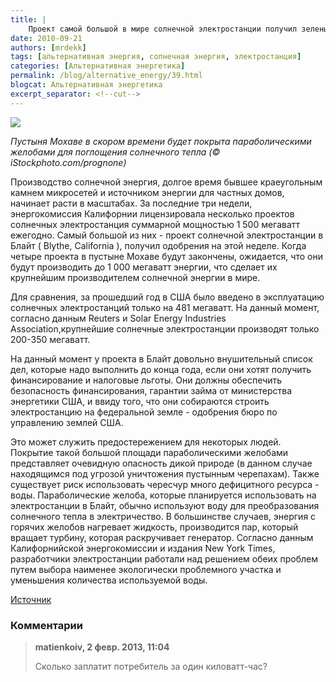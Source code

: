 ```yaml
---
title: |
    Проект самой большой в мире солнечной электростанции получил зеленый свет!
date: 2010-09-21
authors: [mrdekk]
tags: [альтернативная энергия, солнечная энергия, электростанция]
categories: [Альтернативная энергетика]
permalink: /blog/alternative_energy/39.html
blogcat: Альтернативная энергетика
excerpt_separator: <!--cut-->
---
```



![](http://itw66.ru/uploads/images/00/00/01/2010/09/21/2ebcf0.jpg)

_Пустыня Мохаве в скором времени будет покрыта параболическими желобами для поглощения солнечного тепла (© iStockphoto.com/prognone)_

Производство солнечной энергия, долгое время бывшее краеугольным камнем микросетей и источником энергии для частных домов, начинает расти в масштабах. За последние три недели, энергокомиссия Калифорнии лицензировала несколько проектов солнечных электростанция суммарной мощностью 1 500 мегаватт ежегодно. Самый большой из них - проект солнечной электростанции в Блайт ( Blythe, California ), получил одобрения на этой неделе. Когда четыре проекта в пустыне Мохаве будут закончены, ожидается, что они будут производить до 1 000 мегаватт энергии, что сделает их крупнейшим производителем солнечной энергии в мире.


<!--cut-->


Для сравнения, за прошедший год в США было введено в эксплуатацию солнечных электростанций только на 481 мегаватт. На данный момент, согласно данным Reuters и Solar Energy Industries Association,крупнейшие солнечные электростанции производят только 200-350 мегаватт.

На данный момент у проекта в Блайт довольно внушительный список дел, которые надо выполнить до конца года, если они хотят получить финансирование и налоговые льготы. Они должны обеспечить безопасность финансирования, гарантии займа от министерства энергетики США, и ввиду того, что они собираются строить электростанцию на федеральной земле - одобрения бюро по управлению землей США.

Это может служить предостережением для некоторых людей. Покрытие такой большой площади параболическими желобами представляет очевидную опасность дикой природе (в данном случае находящимся под угрозой уничтожения пустынным черепахам). Также существует риск использовать чересчур много дефицитного ресурса - воды. Параболические желоба, которые планируется использовать на электростанции в Блайт, обычно используют воду для преобразования солнечного тепла в электричество. В большинстве случаев, энергия с горячих желобов нагревает жидкость, производится пар, который вращает турбину, которая раскручивает генератор. Согласно данным Калифорнийской энергокомиссии и издания New York Times, разработчики электростанции работали над решением обеих проблем путем выбора наименее экологически проблемного участка и уменьшения количества используемой воды.

[Источник](http://blogs.howstuffworks.com/2010/09/20/worlds-largest-solar-thermal-project-gets-a-green-light/?utm_source=feedburner&utm_medium=feed&utm_campaign=Feed:+DailyStuff+(DailyStuff+from+HowStuffWorks)#mkcpgn=rss1)

### Комментарии

>**matienkoiv, 2 февр. 2013, 11:04**
>
>Сколько заплатит потребитель за один киловатт-час?
